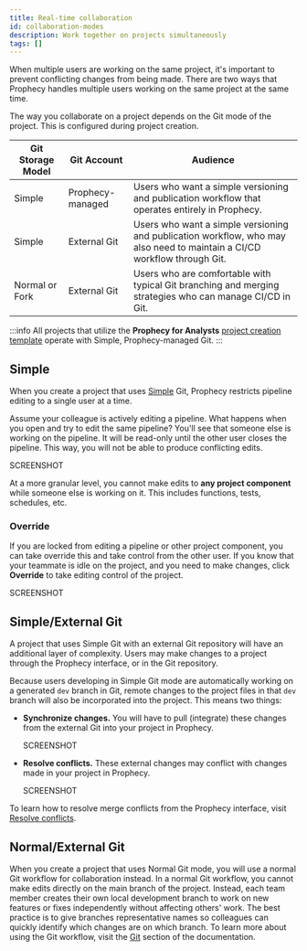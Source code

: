```yaml
---
title: Real-time collaboration
id: collaboration-modes
description: Work together on projects simultaneously
tags: []
---
```


When multiple users are working on the same project, it's important to prevent conflicting changes from being made. There are two ways that Prophecy handles multiple users working on the same project at the same time.

The way you collaborate on a project depends on the Git mode of the project. This is configured during project creation.

| Git Storage Model | Git Account      | Audience                                                                                                                 |
| ----------------- | ---------------- | ------------------------------------------------------------------------------------------------------------------------ |
| Simple            | Prophecy-managed | Users who want a simple versioning and publication workflow that operates entirely in Prophecy.                          |
| Simple            | External Git     | Users who want a simple versioning and publication workflow, who may also need to maintain a CI/CD workflow through Git. |
| Normal or Fork    | External Git     | Users who are comfortable with typical Git branching and merging strategies who can manage CI/CD in Git.                 |

:::info
All projects that utilize the **Prophecy for Analysts** [project creation template](docs/administration/teams-users/project-creation-template.md) operate with Simple, Prophecy-managed Git.
:::

## Simple

When you create a project that uses [Simple](docs/analysts/version-control/version-control.md) Git, Prophecy restricts pipeline editing to a single user at a time.

Assume your colleague is actively editing a pipeline. What happens when you open and try to edit the same pipeline? You'll see that someone else is working on the pipeline. It will be read-only until the other user closes the pipeline. This way, you will not be able to produce conflicting edits.

SCREENSHOT

At a more granular level, you cannot make edits to **any project component** while someone else is working on it. This includes functions, tests, schedules, etc.

### Override

If you are locked from editing a pipeline or other project component, you can take override this and take control from the other user. If you know that your teammate is idle on the project, and you need to make changes, click **Override** to take editing control of the project.

SCREENSHOT

## Simple/External Git

A project that uses Simple Git with an external Git repository will have an additional layer of complexity. Users may make changes to a project through the Prophecy interface, or in the Git repository.

Because users developing in Simple Git mode are automatically working on a generated `dev` branch in Git, remote changes to the project files in that `dev` branch will also be incorporated into the project. This means two things:

- **Synchronize changes.** You will have to pull (integrate) these changes from the external Git into your project in Prophecy.

  SCREENSHOT

- **Resolve conflicts.** These external changes may conflict with changes made in your project in Prophecy.

  SCREENSHOT

To learn how to resolve merge conflicts from the Prophecy interface, visit [Resolve conflicts](docs/ci-cd/git/git-resolve.md).

## Normal/External Git

When you create a project that uses Normal Git mode, you will use a normal Git workflow for collaboration instead. In a normal Git workflow, you cannot make edits directly on the main branch of the project. Instead, each team member creates their own local development branch to work on new features or fixes independently without affecting others' work. The best practice is to give branches representative names so colleagues can quickly identify which changes are on which branch. To learn more about using the Git workflow, visit the [Git](docs/ci-cd/git/git.md) section of the documentation.
